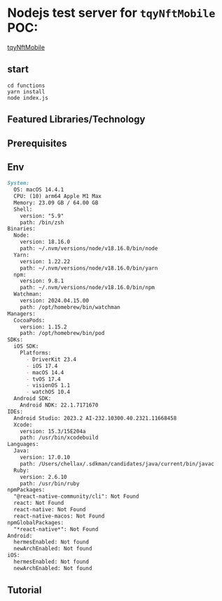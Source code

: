 # Nodejs test server for `tqyNftMobile` POC:
[tqyNftMobile](https://github.com/BrainExon/tqyNftMobile)

## start
    cd functions
    yarn install
    node index.js
## Featured Libraries/Technology
## Prerequisites
## Env
```markdown
System:
  OS: macOS 14.4.1
  CPU: (10) arm64 Apple M1 Max
  Memory: 23.09 GB / 64.00 GB
  Shell:
    version: "5.9"
    path: /bin/zsh
Binaries:
  Node:
    version: 18.16.0
    path: ~/.nvm/versions/node/v18.16.0/bin/node
  Yarn:
    version: 1.22.22
    path: ~/.nvm/versions/node/v18.16.0/bin/yarn
  npm:
    version: 9.8.1
    path: ~/.nvm/versions/node/v18.16.0/bin/npm
  Watchman:
    version: 2024.04.15.00
    path: /opt/homebrew/bin/watchman
Managers:
  CocoaPods:
    version: 1.15.2
    path: /opt/homebrew/bin/pod
SDKs:
  iOS SDK:
    Platforms:
      - DriverKit 23.4
      - iOS 17.4
      - macOS 14.4
      - tvOS 17.4
      - visionOS 1.1
      - watchOS 10.4
  Android SDK:
    Android NDK: 22.1.7171670
IDEs:
  Android Studio: 2023.2 AI-232.10300.40.2321.11668458
  Xcode:
    version: 15.3/15E204a
    path: /usr/bin/xcodebuild
Languages:
  Java:
    version: 17.0.10
    path: /Users/chellax/.sdkman/candidates/java/current/bin/javac
  Ruby:
    version: 2.6.10
    path: /usr/bin/ruby
npmPackages:
  "@react-native-community/cli": Not Found
  react: Not Found
  react-native: Not Found
  react-native-macos: Not Found
npmGlobalPackages:
  "*react-native*": Not Found
Android:
  hermesEnabled: Not found
  newArchEnabled: Not found
iOS:
  hermesEnabled: Not found
  newArchEnabled: Not found
```
## Tutorial
